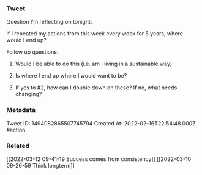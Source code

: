 ### Tweet
Question I’m reflecting on tonight:

If I repeated my actions from this week every week for 5 years, where would I end up?

Follow up questions: 

1) Would I be able to do this (i.e. am I living in a sustainable way)

2) Is where I end up where I would want to be? 

3) If yes to #2, how can I double down on these? If no, what needs changing?

### Metadata
Tweet ID: 1494082865507745794
Created At: 2022-02-16T22:54:48.000Z
#action

### Related
[[2022-03-12 09-41-19 Success comes from consistency]]
[[2022-03-10 09-26-59 Think longterm]]

